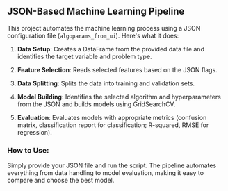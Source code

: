 ## JSON-Based Machine Learning Pipeline

This project automates the machine learning process using a JSON configuration file (`algoparams_from_ui`). Here's what it does:

1. **Data Setup**: Creates a DataFrame from the provided data file and identifies the target variable and problem type.

2. **Feature Selection**: Reads selected features based on the JSON flags.

3. **Data Splitting**: Splits the data into training and validation sets.

4. **Model Building**: Identifies the selected algorithm and hyperparameters from the JSON and builds models using GridSearchCV.

5. **Evaluation**: Evaluates models with appropriate metrics (confusion matrix, classification report for classification; R-squared, RMSE for regression).

### How to Use:

Simply provide your JSON file and run the script. The pipeline automates everything from data handling to model evaluation, making it easy to compare and choose the best model.



